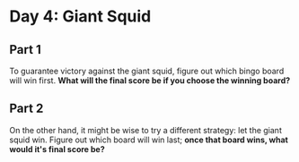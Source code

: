 # Day 4: Giant Squid

## Part 1

To guarantee victory against the giant squid, figure out which bingo board will win first. **What will the final score be if you choose the winning board?**

## Part 2

On the other hand, it might be wise to try a different strategy: let the giant squid win. Figure out which board will win last; **once that board wins, what would it's final score be?**

<day4-Viewer />